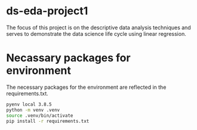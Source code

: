 # ds-eda-project1

The focus of this project is on the descriptive data analysis techniques and serves to demonstrate the data science life cycle using linear regression.

# Necassary packages for environment

The necessary packages for the environment are reflected in the requirements.txt.

```BASH
pyenv local 3.8.5
python -m venv .venv
source .venv/bin/activate
pip install -r requirements.txt
```


